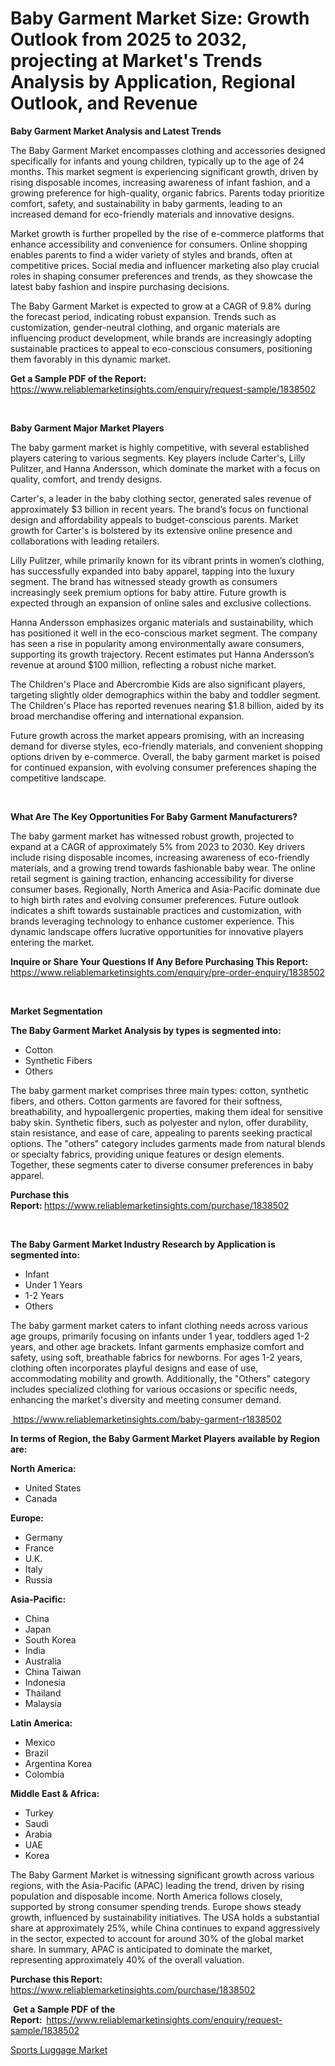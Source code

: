 <p><h1>Baby Garment Market Size: Growth Outlook from 2025 to 2032, projecting at Market's Trends Analysis by Application, Regional Outlook, and Revenue</h1></p><p><strong>Baby Garment Market Analysis and Latest Trends</strong></p>
<p><p>The Baby Garment Market encompasses clothing and accessories designed specifically for infants and young children, typically up to the age of 24 months. This market segment is experiencing significant growth, driven by rising disposable incomes, increasing awareness of infant fashion, and a growing preference for high-quality, organic fabrics. Parents today prioritize comfort, safety, and sustainability in baby garments, leading to an increased demand for eco-friendly materials and innovative designs.</p><p>Market growth is further propelled by the rise of e-commerce platforms that enhance accessibility and convenience for consumers. Online shopping enables parents to find a wider variety of styles and brands, often at competitive prices. Social media and influencer marketing also play crucial roles in shaping consumer preferences and trends, as they showcase the latest baby fashion and inspire purchasing decisions.</p><p>The Baby Garment Market is expected to grow at a CAGR of 9.8% during the forecast period, indicating robust expansion. Trends such as customization, gender-neutral clothing, and organic materials are influencing product development, while brands are increasingly adopting sustainable practices to appeal to eco-conscious consumers, positioning them favorably in this dynamic market.</p></p>
<p><strong>Get a Sample PDF of the Report:&nbsp;</strong> <a href="https://www.reliablemarketinsights.com/enquiry/request-sample/1838502?utm_campaign=3091&utm_medium=2&utm_source=Github&utm_content=ia&utm_term=05032025&utm_id=baby-garment">https://www.reliablemarketinsights.com/enquiry/request-sample/1838502</a></p>
<p>&nbsp;</p>
<p><strong>Baby Garment Major Market Players</strong></p>
<p><p>The baby garment market is highly competitive, with several established players catering to various segments. Key players include Carter's, Lilly Pulitzer, and Hanna Andersson, which dominate the market with a focus on quality, comfort, and trendy designs.</p><p>Carter's, a leader in the baby clothing sector, generated sales revenue of approximately $3 billion in recent years. The brand’s focus on functional design and affordability appeals to budget-conscious parents. Market growth for Carter's is bolstered by its extensive online presence and collaborations with leading retailers.</p><p>Lilly Pulitzer, while primarily known for its vibrant prints in women’s clothing, has successfully expanded into baby apparel, tapping into the luxury segment. The brand has witnessed steady growth as consumers increasingly seek premium options for baby attire. Future growth is expected through an expansion of online sales and exclusive collections.</p><p>Hanna Andersson emphasizes organic materials and sustainability, which has positioned it well in the eco-conscious market segment. The company has seen a rise in popularity among environmentally aware consumers, supporting its growth trajectory. Recent estimates put Hanna Andersson’s revenue at around $100 million, reflecting a robust niche market.</p><p>The Children's Place and Abercrombie Kids are also significant players, targeting slightly older demographics within the baby and toddler segment. The Children's Place has reported revenues nearing $1.8 billion, aided by its broad merchandise offering and international expansion.</p><p>Future growth across the market appears promising, with an increasing demand for diverse styles, eco-friendly materials, and convenient shopping options driven by e-commerce. Overall, the baby garment market is poised for continued expansion, with evolving consumer preferences shaping the competitive landscape.</p></p>
<p>&nbsp;</p>
<p><strong>What Are The Key Opportunities For Baby Garment Manufacturers?</strong></p>
<p><p>The baby garment market has witnessed robust growth, projected to expand at a CAGR of approximately 5% from 2023 to 2030. Key drivers include rising disposable incomes, increasing awareness of eco-friendly materials, and a growing trend towards fashionable baby wear. The online retail segment is gaining traction, enhancing accessibility for diverse consumer bases. Regionally, North America and Asia-Pacific dominate due to high birth rates and evolving consumer preferences. Future outlook indicates a shift towards sustainable practices and customization, with brands leveraging technology to enhance customer experience. This dynamic landscape offers lucrative opportunities for innovative players entering the market.</p></p>
<p><strong>Inquire or Share Your Questions If Any Before Purchasing This Report:</strong> <a href="https://www.reliablemarketinsights.com/enquiry/pre-order-enquiry/1838502?utm_campaign=3091&utm_medium=2&utm_source=Github&utm_content=ia&utm_term=05032025&utm_id=baby-garment">https://www.reliablemarketinsights.com/enquiry/pre-order-enquiry/1838502</a></p>
<p>&nbsp;</p>
<p><strong>Market Segmentation</strong></p>
<p><strong>The Baby Garment Market Analysis by types is segmented into:</strong></p>
<p><ul><li>Cotton</li><li>Synthetic Fibers</li><li>Others</li></ul></p>
<p><p>The baby garment market comprises three main types: cotton, synthetic fibers, and others. Cotton garments are favored for their softness, breathability, and hypoallergenic properties, making them ideal for sensitive baby skin. Synthetic fibers, such as polyester and nylon, offer durability, stain resistance, and ease of care, appealing to parents seeking practical options. The "others" category includes garments made from natural blends or specialty fabrics, providing unique features or design elements. Together, these segments cater to diverse consumer preferences in baby apparel.</p></p>
<p><strong>Purchase this Report:&nbsp;</strong><a href="https://www.reliablemarketinsights.com/purchase/1838502?utm_campaign=3091&utm_medium=2&utm_source=Github&utm_content=ia&utm_term=05032025&utm_id=baby-garment">https://www.reliablemarketinsights.com/purchase/1838502</a></p>
<p>&nbsp;</p>
<p><strong>The Baby Garment Market Industry Research by Application is segmented into:</strong></p>
<p><ul><li>Infant</li><li>Under 1 Years</li><li>1-2 Years</li><li>Others</li></ul></p>
<p><p>The baby garment market caters to infant clothing needs across various age groups, primarily focusing on infants under 1 year, toddlers aged 1-2 years, and other age brackets. Infant garments emphasize comfort and safety, using soft, breathable fabrics for newborns. For ages 1-2 years, clothing often incorporates playful designs and ease of use, accommodating mobility and growth. Additionally, the "Others" category includes specialized clothing for various occasions or specific needs, enhancing the market's diversity and meeting consumer demand.</p></p>
<p><a href="https://www.reliablemarketinsights.com/baby-garment-r1838502?utm_campaign=3091&utm_medium=2&utm_source=Github&utm_content=ia&utm_term=05032025&utm_id=baby-garment">&nbsp;https://www.reliablemarketinsights.com/baby-garment-r1838502</a></p>
<p><strong>In terms of Region, the Baby Garment Market Players available by Region are:</strong></p>
<p>
    <p> <strong> North America: </strong>
        <ul>
            <li>United States</li>
            <li>Canada</li>
        </ul>
        </p> 
    <p> <strong> Europe: </strong>
        <ul>
            <li>Germany</li>
            <li>France</li>
            <li>U.K.</li>
            <li>Italy</li>
            <li>Russia</li>
        </ul>
        </p> 
    <p> <strong> Asia-Pacific: </strong>
        <ul>
            <li>China</li>
            <li>Japan</li>
            <li>South Korea</li>
            <li>India</li>
            <li>Australia</li>
            <li>China Taiwan</li>
            <li>Indonesia</li>
            <li>Thailand</li>
            <li>Malaysia</li>
        </ul>
        </p> 
    <p> <strong> Latin America: </strong>
        <ul>
            <li>Mexico</li>
            <li>Brazil</li>
            <li>Argentina Korea</li>
            <li>Colombia</li>
        </ul>
        </p> 
    <p> <strong> Middle East & Africa: </strong>
        <ul>
            <li>Turkey</li>
            <li>Saudi</li>
            <li>Arabia</li>
            <li>UAE</li>
            <li>Korea</li>
        </ul>
    </p>
    </p>
<p><p>The Baby Garment Market is witnessing significant growth across various regions, with the Asia-Pacific (APAC) leading the trend, driven by rising population and disposable income. North America follows closely, supported by strong consumer spending trends. Europe shows steady growth, influenced by sustainability initiatives. The USA holds a substantial share at approximately 25%, while China continues to expand aggressively in the sector, expected to account for around 30% of the global market share. In summary, APAC is anticipated to dominate the market, representing approximately 40% of the overall valuation.</p></p>
<p><strong>Purchase this Report: </strong><a href="https://www.reliablemarketinsights.com/purchase/1838502?utm_campaign=3091&utm_medium=2&utm_source=Github&utm_content=ia&utm_term=05032025&utm_id=baby-garment">https://www.reliablemarketinsights.com/purchase/1838502</a></p>
<p>&nbsp;<strong>Get a Sample PDF of the Report:&nbsp;&nbsp;</strong><a href="https://www.reliablemarketinsights.com/enquiry/request-sample/1838502?utm_campaign=3091&utm_medium=2&utm_source=Github&utm_content=ia&utm_term=05032025&utm_id=baby-garment">https://www.reliablemarketinsights.com/enquiry/request-sample/1838502</a></p>
<p><strong></strong></p>
<p><p><a href="https://github.com/paljuhubeyde/Market-Research-Report-List-1/blob/main/sports-luggage-market.md?utm_campaign=3091&utm_medium=2&utm_source=Github&utm_content=ia&utm_term=05032025&utm_id=baby-garment">Sports Luggage Market</a></p></p>